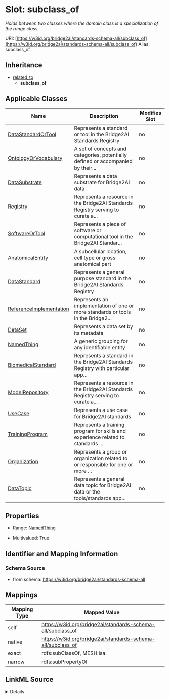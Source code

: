 

# Slot: subclass_of 


_Holds between two classes where the domain class is a specialization of the range class._





URI: [https://w3id.org/bridge2ai/standards-schema-all/subclass_of](https://w3id.org/bridge2ai/standards-schema-all/subclass_of)
Alias: subclass_of


## Inheritance

* [related_to](related_to.md)
    * **subclass_of**






## Applicable Classes

| Name | Description | Modifies Slot |
| --- | --- | --- |
| [DataStandardOrTool](DataStandardOrTool.md) | Represents a standard or tool in the Bridge2AI Standards Registry |  no  |
| [OntologyOrVocabulary](OntologyOrVocabulary.md) | A set of concepts and categories, potentially defined or accompanied by their... |  no  |
| [DataSubstrate](DataSubstrate.md) | Represents a data substrate for Bridge2AI data |  no  |
| [Registry](Registry.md) | Represents a resource in the Bridge2AI Standards Registry serving to curate a... |  no  |
| [SoftwareOrTool](SoftwareOrTool.md) | Represents a piece of software or computational tool in the Bridge2AI Standar... |  no  |
| [AnatomicalEntity](AnatomicalEntity.md) | A subcellular location, cell type or gross anatomical part |  no  |
| [DataStandard](DataStandard.md) | Represents a general purpose standard in the Bridge2AI Standards Registry |  no  |
| [ReferenceImplementation](ReferenceImplementation.md) | Represents an implementation of one or more standards or tools in the Bridge2... |  no  |
| [DataSet](DataSet.md) | Represents a data set by its metadata |  no  |
| [NamedThing](NamedThing.md) | A generic grouping for any identifiable entity |  no  |
| [BiomedicalStandard](BiomedicalStandard.md) | Represents a standard in the Bridge2AI Standards Registry with particular app... |  no  |
| [ModelRepository](ModelRepository.md) | Represents a resource in the Bridge2AI Standards Registry serving to curate a... |  no  |
| [UseCase](UseCase.md) | Represents a use case for Bridge2AI standards |  no  |
| [TrainingProgram](TrainingProgram.md) | Represents a training program for skills and experience related to standards ... |  no  |
| [Organization](Organization.md) | Represents a group or organization related to or responsible for one or more ... |  no  |
| [DataTopic](DataTopic.md) | Represents a general data topic for Bridge2AI data or the tools/standards app... |  no  |







## Properties

* Range: [NamedThing](NamedThing.md)

* Multivalued: True





## Identifier and Mapping Information







### Schema Source


* from schema: https://w3id.org/bridge2ai/standards-schema-all




## Mappings

| Mapping Type | Mapped Value |
| ---  | ---  |
| self | https://w3id.org/bridge2ai/standards-schema-all/subclass_of |
| native | https://w3id.org/bridge2ai/standards-schema-all/subclass_of |
| exact | rdfs:subClassOf, MESH:isa |
| narrow | rdfs:subPropertyOf |




## LinkML Source

<details>
```yaml
name: subclass_of
description: Holds between two classes where the domain class is a specialization
  of the range class.
from_schema: https://w3id.org/bridge2ai/standards-schema-all
exact_mappings:
- rdfs:subClassOf
- MESH:isa
narrow_mappings:
- rdfs:subPropertyOf
rank: 1000
is_a: related_to
domain: NamedThing
inherited: true
alias: subclass_of
domain_of:
- NamedThing
range: NamedThing
multivalued: true

```
</details>